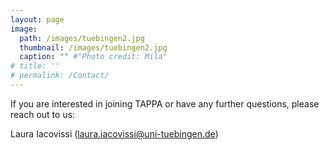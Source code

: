 ```yaml
---
layout: page
image:
  path: /images/tuebingen2.jpg
  thumbnail: /images/tuebingen2.jpg
  caption: "" #"Photo credit: Mila"
# title: ''
# permalink: /Contact/
---
```



If you are interested in joining TAPPA or have any further questions, please reach out to us:

Laura Iacovissi (laura.iacovissi@uni-tuebingen.de)
